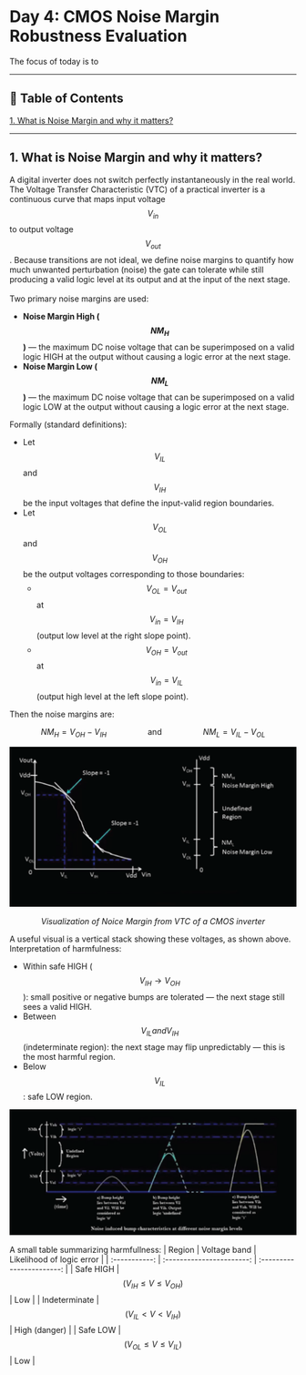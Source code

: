 # Day 4: CMOS Noise Margin Robustness Evaluation

The focus of today is to

---

## 📜 Table of Contents
[1. What is Noise Margin and why it matters?](#1-what-is-noise-margin-and-why-it-matters)<br>

---

## 1. What is Noise Margin and why it matters?
A digital inverter does not switch perfectly instantaneously in the real world. The Voltage Transfer Characteristic (VTC) of a practical inverter is a continuous curve that maps input voltage $$V_{in}$$ to output voltage $$V_{out}$$. Because transitions are not ideal, we define noise margins to quantify how much unwanted perturbation (noise) the gate can tolerate while still producing a valid logic level at its output and at the input of the next stage.<br><br>
Two primary noise margins are used:
- **Noise Margin High ($$NM_H$$)** — the maximum DC noise voltage that can be superimposed on a valid logic HIGH at the output without causing a logic error at the next stage.
- **Noise Margin Low ($$NM_L$$)** — the maximum DC noise voltage that can be superimposed on a valid logic LOW at the output without causing a logic error at the next stage.

Formally (standard definitions):
- Let $$V_{IL}$$ and $$V_{IH}$$ be the input voltages that define the input-valid region boundaries.
- Let $$V_{OL}$$ and $$V_{OH}$$ be the output voltages corresponding to those boundaries:
  * $$V_{OL} = V_{out}$$ at $$V_{in} = V_{IH}$$ (output low level at the right slope point).
  * $$V_{OH} = V_{out}$$ at $$V_{in} = V_{IL}$$ (output high level at the left slope point).

Then the noise margins are:

$$
NM_H = V_{OH} - V_{IH} \hspace{2cm} \text{and} \hspace{2cm} NM_L = V_{IL} - V_{OL}
$$

<div align="center">
    <img src="https://github.com/BitopanBaishya/RISC-V-SoC-Tapeout-Program-2025---Week-4/blob/d945dc1b25bd990793ecf58d4fa3642c432b6a8a/Day%204/Images/NoiseMargin_Visualization.png" alt="" width="800"/>
    <p align="center"><em>Visualization of Noice Margin from VTC of a CMOS inverter</em></p>
</div>

A useful visual is a vertical stack showing these voltages, as shown above.<br>
Interpretation of harmfulness:
- Within safe HIGH ($$V_{IH} → V_{OH}$$): small positive or negative bumps are tolerated — the next stage still sees a valid HIGH.
- Between $$V_{IL} and V_{IH}$$ (indeterminate region): the next stage may flip unpredictably — this is the most harmful region.
- Below $$V_{IL}$$: safe LOW region.

<div align="center">
    <img src="https://github.com/BitopanBaishya/RISC-V-SoC-Tapeout-Program-2025---Week-4/blob/f9cf5e79e79f6c4b9624c7238f2d6b5551723d58/Day%204/Images/NoiseMargin_Regions.png" alt="" width="800"/>
</div>

A small table summarizing harmfullness:
| Region        | Voltage band              | Likelihood of logic error |
| :-----------: | :-----------------------: | :-----------------------: |
| Safe HIGH     | $$(V_{IH} \le V \le V_{OH})$$ | Low                       |
| Indeterminate | $$(V_{IL} < V < V_{IH})  $$   | High (danger)             |
| Safe LOW      | $$(V_{OL} \le V \le V_{IL})$$ | Low                       |




















